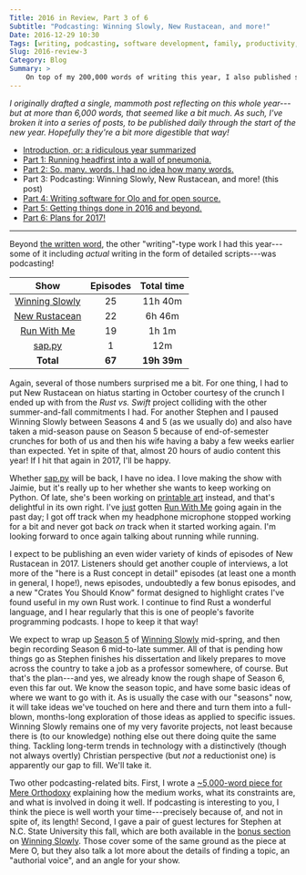 ```yaml
---
Title: 2016 in Review, Part 3 of 6
Subtitle: "Podcasting: Winning Slowly, New Rustacean, and more!"
Date: 2016-12-29 10:30
Tags: [writing, podcasting, software development, family, productivity, fitness, 2016-in-review]
Slug: 2016-review-3
Category: Blog
Summary: >
    On top of my 200,000 words of writing this year, I also published some 66 episodes and almost 20 hours of podcasting across four different shows.
---
```


<i class='editorial'>I originally drafted a single, mammoth post reflecting on this whole year---but at more than 6,000 words, that seemed like a bit much. As such, I've broken it into a series of posts, to be published daily through the start of the new year. Hopefully they're a bit more digestible that way!</i>

- [Introduction, or: a ridiculous year summarized][intro]
- [Part 1: Running headfirst into a wall of pneumonia.][part-1]
- [Part 2: So. many. words. I had no idea how many words.][part-2]
- Part 3: Podcasting: Winning Slowly, New Rustacean, and more! (this post)
- [Part 4: Writing software for Olo and for open source.][part-4]
- [Part 5: Getting things done in 2016 and beyond.][part-5]
- [Part 6: Plans for 2017!][part-6]

[intro]: http://v4.chriskrycho.com/2016/2016-review-intro.html
[part-1]: http://v4.chriskrycho.com/2016/2016-review-1.html
[part-2]: http://v4.chriskrycho.com/2016/2016-review-2.html
[part-3]: http://v4.chriskrycho.com/2016/2016-review-3.html
[part-4]: http://v4.chriskrycho.com/2016/2016-review-4.html
[part-5]: http://v4.chriskrycho.com/2016/2016-review-5.html
[part-6]: http://v4.chriskrycho.com/2017/2016-review-6.html

---

Beyond [the written word][part-2], the other "writing"-type work I had this year---some of it including *actual* writing in the form of detailed scripts---was podcasting!

|       Show       | Episodes |  Total time  |
|:----------------:|:--------:|:------------:|
| [Winning Slowly] |    25    |   11h 40m    |
| [New Rustacean]  |    22    |    6h 46m    |
|  [Run With Me]   |    19    |    1h 1m     |
|    [sap.py]      |    1     |     12m      |
|    **Total**     |  **67**  | **19h 39m**  |

[Winning Slowly]: http://www.winningslowly.org
[New Rustacean]: http://www.newrustacean.com
[Run With Me]: http://runwith.chriskrycho.com
[sap.py]: http://www.sap-py.com

Again, several of those numbers surprised me a bit. For one thing, I had to put New Rustacean on hiatus starting in October courtesy of the crunch I ended up with from the _Rust vs. Swift_ project colliding with the other summer-and-fall commitments I had. For another Stephen and I paused Winning Slowly between Seasons 4 and 5 (as we usually do) and also have taken a mid-season pause on Season 5 because of end-of-semester crunches for both of us and then his wife having a baby a few weeks earlier than expected. Yet in spite of that, almost 20 hours of audio content this year! If I hit that again in 2017, I'll be happy.

Whether [sap.py] will be back, I have no idea. I love making the show with Jaimie, but it's really up to her whether she wants to keep working on Python. Of late, she's been working on [printable art] instead, and that's delightful in its own right. I've [just] gotten [Run With Me] going again in the past day; I got off track when my headphone microphone stopped working for a bit and never got back *on* track when it started working again. I'm looking forward to once again talking about running while running.

[printable art]: https://www.etsy.com/shop/PemberlyPrintables "Jaimie's printable shop on Etsy"
[just]: http://runwith.chriskrycho.com/runs/14/

I expect to be publishing an even wider variety of kinds of episodes of New Rustacean in 2017. Listeners should get another couple of interviews, a lot more of the "here is a Rust concept in detail" episodes (at least one a month in general, I hope!), news episodes, undoubtedly a few bonus episodes, and a new "Crates You Should Know" format designed to highlight crates I've found useful in my own Rust work. I continue to find Rust a wonderful language, and I hear regularly that this is one of people's favorite programming podcasts. I hope to keep it that way!

We expect to wrap up [Season 5] of [Winning Slowly] mid-spring, and then begin recording Season 6 mid-to-late summer. All of that is pending how things go as Stephen finishes his dissertation and likely prepares to move across the country to take a job as a professor somewhere, of course. But that's the plan---and yes, we already know the rough shape of Season 6, even this far out. We know the season topic, and have some basic ideas of where we want to go with it. As is usually the case with our "seasons" now, it will take ideas we've touched on here and there and turn them into a full-blown, months-long exploration of those ideas as applied to specific issues. Winning Slowly remains one of my very favorite projects, not least because there is (to our knowledge) nothing else out there doing quite the same thing. Tackling long-term trends in technology with a distinctively (though not always overtly) Christian perspective (but *not* a reductionist one) is apparently our gap to fill. We'll take it.

[Season 5]: http://www.winningslowly.org/season-5.html "Winning Slowly Season 5: Structure and Agency"

Two other podcasting-related bits. First, I wrote a [~5,000-word piece for Mere Orthodoxy][podcasting-mere-o] explaining how the medium works, what its constraints are, and what is involved in doing it well. If podcasting is interesting to you, I think the piece is well worth your time---precisely because of, and not in spite of, its length! Second, I gave a pair of guest lectures for Stephen at N.C. State University this fall, which are both available in the [bonus section] on [Winning Slowly]. Those cover some of the same ground as the piece at Mere O, but they also talk a lot more about the details of finding a topic, an "authorial voice", and an angle for your show.

[podcasting-mere-o]: https://mereorthodoxy.com/theses-on-podcasting/ "32 Theses (and several more words) on Podcasting"
[bonus section]: http://www.winningslowly.org/season-bonus.html
